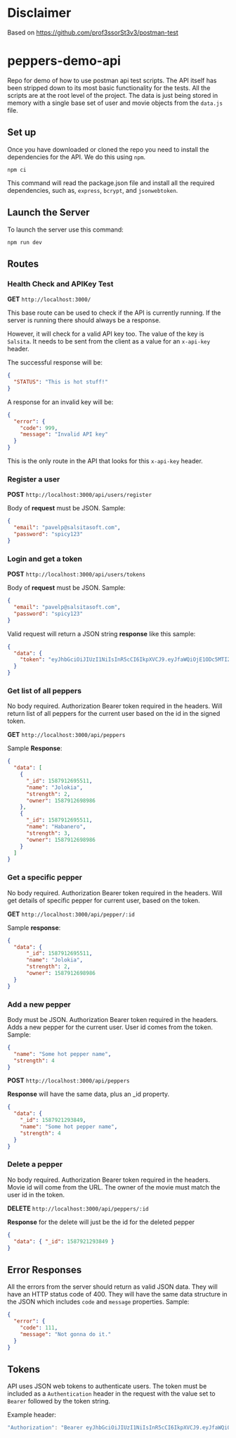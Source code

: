 # Disclaimer
Based on https://github.com/prof3ssorSt3v3/postman-test

# peppers-demo-api

Repo for demo of how to use postman api test scripts. The API itself has been stripped down to its most basic functionality for the tests. All the scripts are at the root level of the project. The data is just being stored in memory with a single base set of user and movie objects from the `data.js` file.

## Set up

Once you have downloaded or cloned the repo you need to install the dependencies for the API. We do this using `npm`.

```cli
npm ci
```

This command will read the package.json file and install all the required dependencies, such as, `express`, `bcrypt`, and `jsonwebtoken`.

## Launch the Server

To launch the server use this command:

```cli
npm run dev
```

## Routes

### Health Check and APIKey Test

**GET** `http://localhost:3000/`

This base route can be used to check if the API is currently running. If the server is running there should always be a response.

However, it will check for a valid API key too. The value of the key is `Salsita`. It needs to be sent from the client as a value for an `x-api-key` header.

The successful response will be:

```json
{
  "STATUS": "This is hot stuff!"
}
```

A response for an invalid key will be:

```json
{
  "error": {
    "code": 999,
    "message": "Invalid API key"
  }
}
```

This is the only route in the API that looks for this `x-api-key` header.

### Register a user

**POST** `http://localhost:3000/api/users/register`

Body of **request** must be JSON. Sample:

```json
{
  "email": "pavelp@salsitasoft.com",
  "password": "spicy123"
}
```

### Login and get a token

**POST** `http://localhost:3000/api/users/tokens`

Body of **request** must be JSON. Sample:

```json
{
  "email": "pavelp@salsitasoft.com",
  "password": "spicy123"
}
```

Valid request will return a JSON string **response** like this sample:

```json
{
  "data": {
    "token": "eyJhbGciOiJIUzI1NiIsInR5cCI6IkpXVCJ9.eyJfaWQiOjE1ODc5MTI2OTg5ODYsImlhdCI6MTU4NzkyMDIyOH0.E9oDnlXb4Bw6Kr4672BwNdav-51p_qOs58shQWrfkog"
  }
}
```

### Get list of all peppers

No body required. Authorization Bearer token required in the headers. Will return list of all peppers for the current user based on the id in the signed token.

**GET** `http://localhost:3000/api/peppers`

Sample **Response**:

```json
{
  "data": [
    {
      "_id": 1587912695511,
      "name": "Jolokia",
      "strength": 2,
      "owner": 1587912698986
    },
    {
      "_id": 1587912695511,
      "name": "Habanero",
      "strength": 3,
      "owner": 1587912698986
    }
  ]
}
```

### Get a specific pepper

No body required. Authorization Bearer token required in the headers. Will get details of specific pepper for current user, based on the token.

**GET** `http://localhost:3000/api/pepper/:id`

Sample **response**:

```json
{
  "data": {
      "_id": 1587912695511,
      "name": "Jolokia",
      "strength": 2,
      "owner": 1587912698986
  }
}
```

### Add a new pepper

Body must be JSON. Authorization Bearer token required in the headers. Adds a new pepper for the current user. User id comes from the token. Sample:

```json
{
  "name": "Some hot pepper name",
  "strength": 4
}
```

**POST** `http://localhost:3000/api/peppers`

**Response** will have the same data, plus an \_id property.

```json
{
  "data": {
    "_id": 1587921293849,
    "name": "Some hot pepper name",
    "strength": 4
  }
}
```

### Delete a pepper

No body required. Authorization Bearer token required in the headers. Movie id will come from the URL. The owner of the movie must match the user id in the token.

**DELETE** `http://localhost:3000/api/peppers/:id`

**Response** for the delete will just be the id for the deleted pepper

```json
{
  "data": { "_id": 1587921293849 }
}
```

## Error Responses

All the errors from the server should return as valid JSON data. They will have an HTTP status code of 400. They will have the same data structure in the JSON which includes `code` and `message` properties. Sample:

```json
{
  "error": {
    "code": 111,
    "message": "Not gonna do it."
  }
}
```

## Tokens

API uses JSON web tokens to authenticate users. The token must be included as a `Authentication` header in the request with the value set to `Bearer` followed by the token string.

Example header:

```js
"Authorization": "Bearer eyJhbGciOiJIUzI1NiIsInR5cCI6IkpXVCJ9.eyJfaWQiOjE1ODc5MTI2OTg5ODYsImlhdCI6MTU4NzkyMDIyOH0.E9oDnlXb4Bw6Kr4672BwNdav-51p_qOs58shQWrfkog"
```
